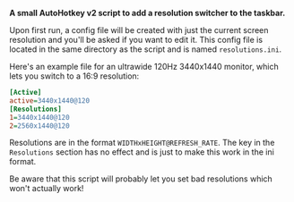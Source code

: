 **A small AutoHotkey v2 script to add a resolution switcher to the taskbar.**

Upon first run, a config file will be created with just the current screen resolution and you'll be asked if you want to edit it.
This config file is located in the same directory as the script and is named `resolutions.ini`.

Here's an example file for an ultrawide 120Hz 3440x1440 monitor, which lets you switch to a 16:9 resolution:

```ini
[Active]
active=3440x1440@120
[Resolutions]
1=3440x1440@120
2=2560x1440@120
```

Resolutions are in the format `WIDTHxHEIGHT@REFRESH_RATE`. The key in the `Resolutions` section has no effect and is just to make this work in the ini format.

Be aware that this script will probably let you set bad resolutions which won't actually work!